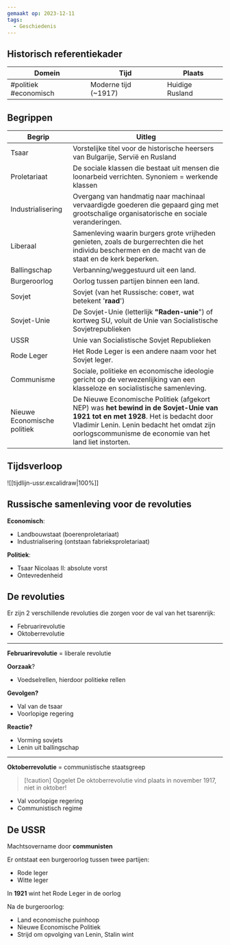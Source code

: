 ```yaml
---
gemaakt op: 2023-12-11
tags:
  - Geschiedenis
---
```

## Historisch referentiekader

| Domein                | Tijd                 | Plaats          |
| --------------------- | -------------------- | --------------- |
| #politiek #economisch | Moderne tijd (~1917) | Huidige Rusland | 

## Begrippen

| Begrip                      | Uitleg                                                                                                                                                |
| --------------------------- | ----------------------------------------------------------------------------------------------------------------------------------------------------- |
| Tsaar                       | Vorstelijke titel voor de historische heersers van Bulgarije, Servië en Rusland                                                                       |
| Proletariaat                | De sociale klassen die bestaat uit mensen die loonarbeid verrichten. Synoniem = werkende klassen                                                      |
| Industrialisering           | Overgang van handmatig naar machinaal vervaardigde goederen die gepaard ging met grootschalige organisatorische en sociale veranderingen.             |
| Liberaal                    | Samenleving waarin burgers grote vrijheden genieten, zoals de burgerrechten die het individu beschermen en de macht van de staat en de kerk beperken. |
| Ballingschap                | Verbanning/weggestuurd uit een land.                                                                                                                  |
| Burgeroorlog                | Oorlog tussen partijen binnen een land.                                                                                                               |
| Sovjet                      | Sovjet (van het Russische: совет, wat betekent '**raad**')                                                                                                                                                      |
| Sovjet-Unie                 | De Sovjet-Unie (letterlijk **"Raden-unie**") of kortweg SU, voluit de Unie van Socialistische Sovjetrepublieken                                                                                                                                                      |
| USSR                        | Unie van Socialistische Sovjet Republieken                                                                                                                                                      |
| Rode Leger                  | Het Rode Leger is een andere naam voor het Sovjet leger.                                                                                                                                                      |
| Communisme                  | Sociale, politieke en economische ideologie gericht op de verwezenlijking van een klasseloze en socialistische samenleving.                                                                                                                                                      |
| Nieuwe Economische politiek | De Nieuwe Economische Politiek (afgekort NEP) was **het bewind in de Sovjet-Unie van 1921 tot en met 1928**. Het is bedacht door Vladimir Lenin. Lenin bedacht het omdat zijn oorlogscommunisme de economie van het land liet instorten.                                                                                                                                                      |

## Tijdsverloop

![[tijdlijn-ussr.excalidraw|100%]]


## Russische samenleving voor de revoluties

**Economisch**:
- Landbouwstaat (boerenproletariaat)
- Industrialisering (ontstaan fabrieksproletariaat)

**Politiek**:
- Tsaar Nicolaas II: absolute vorst
- Ontevredenheid


## De revoluties

Er zijn 2 verschillende revoluties die zorgen voor de val van het tsarenrijk:
- Februarirevolutie
- Oktoberrevolutie

---
**Februarirevolutie** = liberale revolutie

**Oorzaak**?
- Voedselrellen, hierdoor politieke rellen

**Gevolgen?**
- Val van de tsaar
- Voorlopige regering

**Reactie?**
- Vorming sovjets
- Lenin uit ballingschap

---
**Oktoberrevolutie** = communistische staatsgreep

> [!caution] Opgelet
> De oktoberrevolutie vind plaats in november 1917, niet in oktober!

- Val voorlopige regering
- Communistisch regime


## De USSR

Machtsovername door **communisten**

Er ontstaat een burgeroorlog tussen twee partijen:
- Rode leger
- Witte leger

In **1921** wint het Rode Leger in de oorlog

Na de burgeroorlog:
- Land economische puinhoop
- Nieuwe Economische Politiek
- Strijd om opvolging van Lenin, Stalin wint

